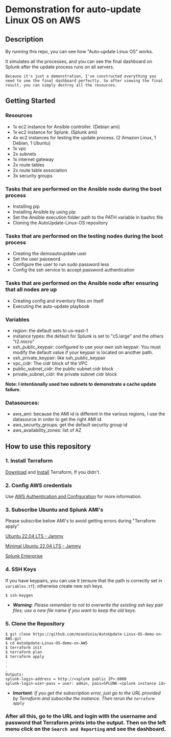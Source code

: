 # Demonstration for auto-update Linux OS on AWS

## Description
By running this repo, you can see how "Auto-update Linux OS" works.

It simulates all the processes, and you can see the final dashboard on Splunk after the update process runs on all servers.

`Because it's just a demonstration, I've constructed everything you need to see the final dashboard perfectly. So after viewing the final result, you can simply destroy all the resources.`

## Getting Started

### Resources
  - 1x ec2 instance for Ansible controller. (Debian ami)
  - 1x ec2 instance for Splunk. (Splunk ami)
  - 4x ec2 instances for testing the update process. (2 Amazon Linux, 1 Debian, 1 Ubuntu)
  - 1x vpc
  - 2x subnets
  - 1x internet gateway
  - 2x route tables
  - 2x route table association
  - 3x security groups

### Tasks that are performed on the Ansible node during the boot process

  - Installing pip
  - Installing Ansible by using pip
  - Set the Ansible execution folder path to the PATH variable in bashrc file 
  - Cloning the AutoUpdate-Linux-OS repository

### Tasks that are performed on the testing nodes during the boot process

  - Creating the demoautoupdate user
  - Set the user password
  - Configure the user to run sudo password less
  - Config the ssh service to accept password authentication

### Tasks that are performed on the Ansible node after ensuring that all nodes are up

  - Creating config and inventory files on itself
  - Executing the auto-update playbook

### Variables

  - region: the default sets to us-east-1
  - instance types: the default for Splunk is set to "c5.large" and the others "t2.micro"
  - ssh_public_keypair: configured to use your own ssh keypair. You must modify the default value if your keypair is located on another path.
  - ssh_private_keypair: like ssh_public_keypair
  - vpc_cidr: The cidr block of the VPC
  - public_subnet_cidr: the public subnet cidr block
  - private_subnet_cidr: the private subnet cidr block

**Note: I intentionally used two subnets to demonstrate a cache update failure.**

### Datasources:

  - aws_ami: because the AMI id is different in the various regions, I use the datasource in order to get the right AMI id.
  - aws_security_groups: get the default security group id 
  - aws_availability_zones: list of AZ

## How to use this repository

### 1. Install Terraform

[Download](https://www.terraform.io/downloads.html) and [Install](https://learn.hashicorp.com/tutorials/terraform/install-cli) Terraform, If you didn't.

### 2. Config AWS credentials

Use [AWS Authentication and Configuration](https://registry.terraform.io/providers/hashicorp/aws/latest/docs#authentication-and-configuration) for more information.

### 3. Subscribe Ubuntu and Splunk AMI's

Please subscribe below AMI's to avoid getting errors during "Terraform apply"

[Ubuntu 22.04 LTS - Jammy](https://aws.amazon.com/marketplace/pp/prodview-f2if34z3a4e3i?)

[Minimal Ubuntu 22.04 LTS - Jammy](https://aws.amazon.com/marketplace/pp/prodview-o5bowpuwmx3ng?)

[Splunk Enterprise](https://aws.amazon.com/marketplace/pp/prodview-l6oos72bsyaks?)
### 4. SSH Keys

If you have keypairs, you can use it (ensure that the path is correctly set in `variables.tf`); otherwise create new ssh keys.

```shell
$ ssh-keygen
```

  - ***Warning**: Please remember to not to overwrite the existing ssh key pair files; use a new file name if you want to keep the old keys.*

### 5. Clone the Repository

```shell
$ git clone https://github.com/mzandinia/AutoUpdate-Linux-OS-demo-on-AWS.git
$ cd AutoUpdate-Linux-OS-demo-on-AWS
$ terraform init
$ terraform plan
$ terraform apply
.
.
.
Outputs:
splunk-login-address = http://<splunk public IP>:8000
splunk-login-user-pass = user: admin, pass=SPLUNK-<splunk instance id>
```

- ***Imortant**: If you get the subscription error, just go to the URL provided by Terraform and subscribe the instance. Then rerun the `terraform apply`*

### **After all this, go to the URL and login with the username and password that Terraform prints into the output. Then on the left menu click on the `Search and Reporting` and see the dashboard.**
